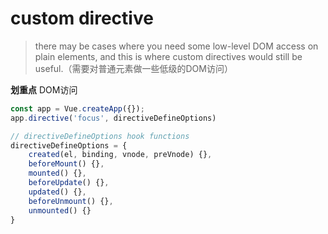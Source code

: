 # custom directive
> there may be cases where you need some low-level DOM access on plain elements, and this is where custom directives would still be useful.（需要对普通元素做一些低级的DOM访问）

**划重点** DOM访问

```javascript
const app = Vue.createApp({});
app.directive('focus', directiveDefineOptions)

// directiveDefineOptions hook functions
directiveDefineOptions = {
    created(el, binding, vnode, preVnode) {},
    beforeMount() {},
    mounted() {},
    beforeUpdate() {},
    updated() {},
    beforeUnmount() {},
    unmounted() {}
}
```
